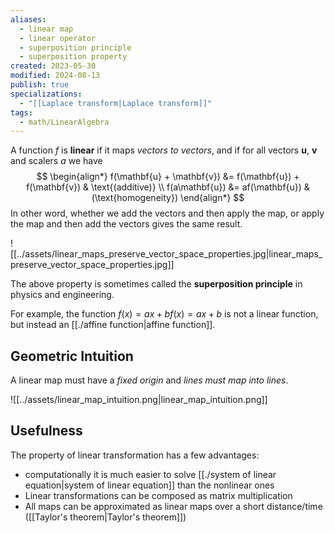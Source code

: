 ```yaml
---
aliases:
  - linear map
  - linear operator
  - superposition principle
  - superposition property
created: 2023-05-30
modified: 2024-08-13
publish: true
specializations:
  - "[[Laplace transform|Laplace transform]]"
tags:
  - math/LinearAlgebra
---
```

A function $f$ is **linear** if it maps _vectors to vectors_, and if for all vectors $\mathbf{u}$, $\mathbf{v}$ and scalers $a$ we have
$$
\begin{align*}
     f(\mathbf{u} + \mathbf{v}) &= f(\mathbf{u}) + f(\mathbf{v}) & \text{(additive)} \\
     f(a\mathbf{u}) &= af(\mathbf{u}) & (\text{homogeneity})
\end{align*}
$$
In other word, whether we add the vectors and then apply the map, or apply the map and then add the vectors gives the same result.

![[../assets/linear_maps_preserve_vector_space_properties.jpg|linear_maps_preserve_vector_space_properties.jpg]]

The above property is sometimes called the **superposition principle** in physics and engineering.

For example, the function $f(x)=ax+bf(x)=ax+b$ is not a linear function, but instead an [[./affine function|affine function]].

## Geometric Intuition
A linear map must have a _fixed origin_ and _lines must map into lines_.

![[../assets/linear_map_intuition.png|linear_map_intuition.png]]

## Usefulness
The property of linear transformation has a few advantages:
- computationally it is much easier to solve [[./system of linear equation|system of linear equation]] than the nonlinear ones
- Linear transformations can be composed as matrix multiplication
- All maps can be approximated as linear maps over a short distance/time ([[Taylor's theorem|Taylor's theorem]])